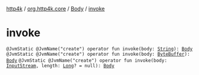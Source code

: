 [http4k](../../index.md) / [org.http4k.core](../index.md) / [Body](index.md) / [invoke](./invoke.md)

# invoke

`@JvmStatic @JvmName("create") operator fun invoke(body: `[`String`](https://kotlinlang.org/api/latest/jvm/stdlib/kotlin/-string/index.html)`): `[`Body`](index.md)
`@JvmStatic @JvmName("create") operator fun invoke(body: `[`ByteBuffer`](https://docs.oracle.com/javase/9/docs/api/java/nio/ByteBuffer.html)`): `[`Body`](index.md)
`@JvmStatic @JvmName("create") operator fun invoke(body: `[`InputStream`](https://docs.oracle.com/javase/9/docs/api/java/io/InputStream.html)`, length: `[`Long`](https://kotlinlang.org/api/latest/jvm/stdlib/kotlin/-long/index.html)`? = null): `[`Body`](index.md)